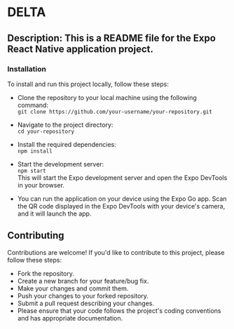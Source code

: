 # DELTA

## Description: This is a README file for the Expo React Native application project.

### Installation
To install and run this project locally, follow these steps:

- Clone the repository to your local machine using the following command:   
`git clone https://github.com/your-username/your-repository.git`

- Navigate to the project directory:  
`cd your-repository`

- Install the required dependencies:  
`npm install`

- Start the development server:  
`npm start`  
This will start the Expo development server and open the Expo DevTools in your browser.  

- You can run the application on your device using the Expo Go app. Scan the QR code displayed in the Expo DevTools with your device's camera, and it will launch the app.
    
## Contributing
Contributions are welcome! If you'd like to contribute to this project, please follow these steps:

- Fork the repository.
- Create a new branch for your feature/bug fix.
- Make your changes and commit them.
- Push your changes to your forked repository.
- Submit a pull request describing your changes.
- Please ensure that your code follows the project's coding conventions and has appropriate documentation.

